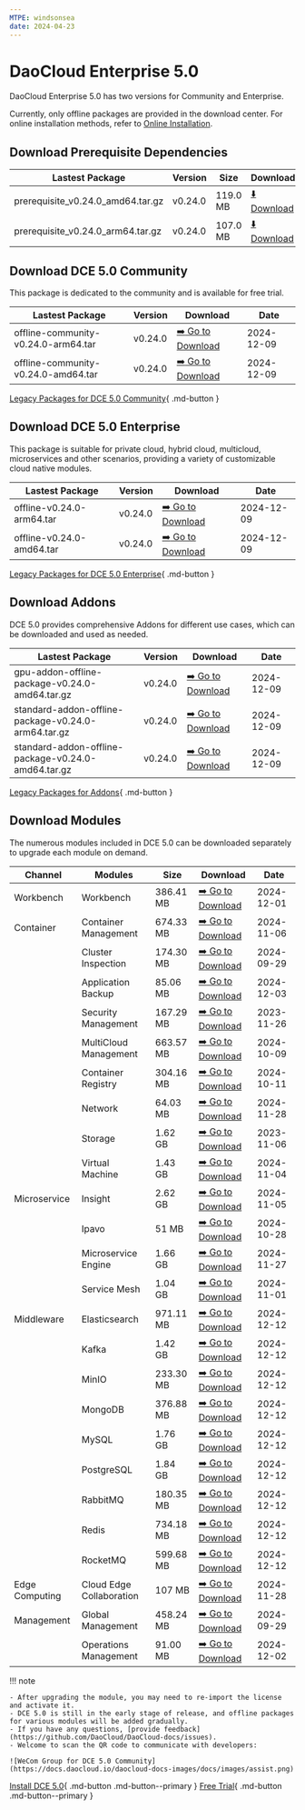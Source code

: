 ```yaml
---
MTPE: windsonsea
date: 2024-04-23
---
```


# DaoCloud Enterprise 5.0

DaoCloud Enterprise 5.0 has two versions for Community and Enterprise.

Currently, only offline packages are provided in the download center. For online installation methods, refer to [Online Installation](../install/index.md).

## Download Prerequisite Dependencies

| Lastest Package | Version | Size | Download | Date |
| ------ | ---- | ---- | ---- |-------- |
| prerequisite_v0.24.0_amd64.tar.gz | v0.24.0 | 119.0 MB | [:arrow_down: Download](https://qiniu-download-public.daocloud.io/DaoCloud_Enterprise/dce5/prerequisite_v0.24.0_amd64.tar.gz) | 2024-12-09 |
| prerequisite_v0.24.0_arm64.tar.gz | v0.24.0 | 107.0 MB | [:arrow_down: Download](https://qiniu-download-public.daocloud.io/DaoCloud_Enterprise/dce5/prerequisite_v0.24.0_arm64.tar.gz) | 2024-12-09 |

## Download DCE 5.0 Community

This package is dedicated to the community and is available for free trial.

| Lastest Package | Version | Download | Date |
| -------- | ------- | --------- | ----------- |
| offline-community-v0.24.0-arm64.tar | v0.24.0 | [:arrow_right: Go to Download](./free/dce5-installer-v0.24.0.md) | 2024-12-09 |
| offline-community-v0.24.0-amd64.tar | v0.24.0 | [:arrow_right: Go to Download](./free/dce5-installer-v0.24.0.md) | 2024-12-09 |

[Legacy Packages for DCE 5.0 Community](./free/dce5-installer-history.md){ .md-button } 

## Download DCE 5.0 Enterprise

This package is suitable for private cloud, hybrid cloud, multicloud, microservices and other scenarios, providing a variety of customizable cloud native modules.

| Lastest Package | Version | Download | Date |
| -------- | ------- | -------- | ----------- |
| offline-v0.24.0-arm64.tar | v0.24.0 | [:arrow_right: Go to Download](./business/dce5-installer-v0.24.0.md) | 2024-12-09 |
| offline-v0.24.0-amd64.tar | v0.24.0 | [:arrow_right: Go to Download](./business/dce5-installer-v0.24.0.md) | 2024-12-09 |

[Legacy Packages for DCE 5.0 Enterprise](./business/dce5-installer-history.md){ .md-button } 

## Download Addons

DCE 5.0 provides comprehensive Addons for different use cases, which can be downloaded and used as needed.

| Lastest Package | Version | Download | Date |
| -------- | ------- | -------- | ----------- |
| gpu-addon-offline-package-v0.24.0-amd64.tar.gz | v0.24.0 | [:arrow_right: Go to Download](./addon/v0.24.0.md) | 2024-12-09 |
| standard-addon-offline-package-v0.24.0-arm64.tar.gz | v0.24.0 | [:arrow_right: Go to Download](./addon/v0.24.0.md) | 2024-12-09 |
| standard-addon-offline-package-v0.24.0-amd64.tar.gz | v0.24.0 | [:arrow_right: Go to Download](./addon/v0.24.0.md) | 2024-12-09 |

[Legacy Packages for Addons](./addon/history.md){ .md-button } 

## Download Modules

The numerous modules included in DCE 5.0 can be downloaded separately to upgrade each module on demand.

| Channel | Modules | Size | Download | Date |
| ------- | ------- | --------- | -------- | ----------- |
| Workbench | Workbench | 386.41 MB | [:arrow_right: Go to Download](./modules/amamba.md) | 2024-12-01 |
| Container | Container Management | 674.33 MB | [:arrow_right: Go to Download](./modules/kpanda.md) | 2024-11-06 |
| | Cluster Inspection | 174.30 MB | [:arrow_right: Go to Download](./modules/kcollie.md) | 2024-09-29 |
| | Application Backup | 85.06 MB | [:arrow_right: Go to Download](./modules/kcoral.md) | 2024-12-03 |
| | Security Management | 167.29 MB | [:arrow_right: Go to Download](./modules/dowl.md) | 2023-11-26 |
| | MultiCloud Management | 663.57 MB | [:arrow_right: Go to Download](./modules/kairship.md) | 2024-10-09 |
| | Container Registry | 304.16 MB | [:arrow_right: Go to Download](./modules/kangaroo.md) | 2024-10-11 |
| | Network | 64.03 MB | [:arrow_right: Go to Download](./modules/spidernet.md) | 2024-11-28 |
| | Storage | 1.62 GB | [:arrow_right: Go to Download](./modules/hwameistor.md)| 2023-11-06 |
| | Virtual Machine | 1.43 GB | [:arrow_right: Go to Download](./modules/virtnest.md) | 2024-11-04 |
| Microservice | Insight | 2.62 GB | [:arrow_right: Go to Download](./modules/insight.md) | 2024-11-05 |
| | Ipavo | 51 MB | [:arrow_right: Go to Download](./modules/ipavo.md) | 2024-10-28 |
| | Microservice Engine | 1.66 GB | [:arrow_right: Go to Download](./modules/skoala.md) | 2024-11-27 |
| | Service Mesh | 1.04 GB | [:arrow_right: Go to Download](./modules/mspider.md) | 2024-11-01 |
| Middleware| Elasticsearch |971.11 MB| [:arrow_right: Go to Download](./modules/middleware/elasticsearch.md) |2024-12-12|
| | Kafka |1.42 GB| [:arrow_right: Go to Download](./modules/middleware/kafka.md) |2024-12-12|
| | MinIO |233.30 MB| [:arrow_right: Go to Download](./modules/middleware/minio.md) |2024-12-12|
| | MongoDB |376.88 MB| [:arrow_right: Go to Download](./modules/middleware/mongodb.md) |2024-12-12|
| | MySQL |1.76 GB| [:arrow_right: Go to Download](./modules/middleware/mysql.md) |2024-12-12|
| | PostgreSQL |1.84 GB| [:arrow_right: Go to Download](./modules/middleware/postgresql.md) |2024-12-12|
| | RabbitMQ |180.35 MB| [:arrow_right: Go to Download](./modules/middleware/rabbitmq.md) |2024-12-12|
| | Redis |734.18 MB| [:arrow_right: Go to Download](./modules/middleware/redis.md) |2024-12-12|
| | RocketMQ |599.68 MB| [:arrow_right: Go to Download](./modules/middleware/rocketmq.md) |2024-12-12|
| Edge Computing | Cloud Edge Collaboration | 107 MB | [:arrow_right: Go to Download](./modules/kant.md) | 2024-11-28 |
| Management | Global Management | 458.24 MB | [:arrow_right: Go to Download](./modules/ghippo.md) | 2024-09-29 |
| | Operations Management | 91.00 MB | [:arrow_right: Go to Download](./modules/gmagpie.md) | 2024-12-02 |

!!! note

    - After upgrading the module, you may need to re-import the license and activate it.
    - DCE 5.0 is still in the early stage of release, and offline packages for various modules will be added gradually.
    - If you have any questions, [provide feedback](https://github.com/DaoCloud/DaoCloud-docs/issues).
    - Welcome to scan the QR code to communicate with developers:

    ![WeCom Group for DCE 5.0 Community](https://docs.daocloud.io/daocloud-docs-images/docs/images/assist.png)

[Install DCE 5.0](../install/index.md){ .md-button .md-button--primary }
[Free Trial](../dce/license0.md){ .md-button .md-button--primary }
